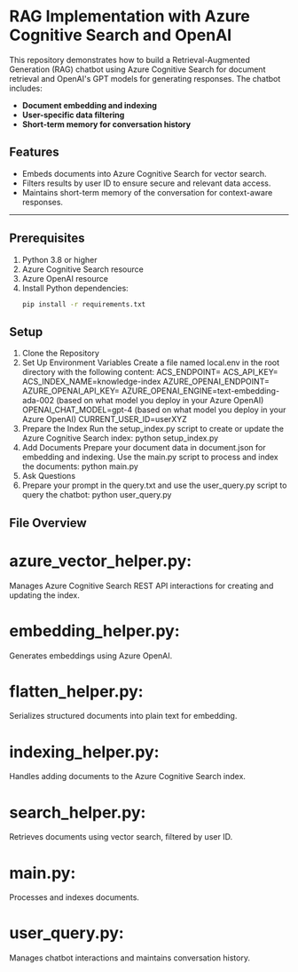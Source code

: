 # RAG Implementation with Azure Cognitive Search and OpenAI

This repository demonstrates how to build a Retrieval-Augmented Generation (RAG) chatbot using Azure Cognitive Search for document retrieval and OpenAI's GPT models for generating responses. The chatbot includes:
- **Document embedding and indexing**
- **User-specific data filtering**
- **Short-term memory for conversation history**

## Features
- Embeds documents into Azure Cognitive Search for vector search.
- Filters results by user ID to ensure secure and relevant data access.
- Maintains short-term memory of the conversation for context-aware responses.

---

## Prerequisites
1. Python 3.8 or higher
2. Azure Cognitive Search resource
3. Azure OpenAI resource
4. Install Python dependencies:
   ```bash
   pip install -r requirements.txt

## Setup
1. Clone the Repository
2. Set Up Environment Variables
Create a file named local.env in the root directory with the following content:
ACS_ENDPOINT=<Your Azure Cognitive Search Endpoint>
ACS_API_KEY=<Your Azure Cognitive Search API Key>
ACS_INDEX_NAME=knowledge-index
AZURE_OPENAI_ENDPOINT=<Your Azure OpenAI Endpoint>
AZURE_OPENAI_API_KEY=<Your Azure OpenAI API Key>
AZURE_OPENAI_ENGINE=text-embedding-ada-002 (based on what model you deploy in your Azure OpenAI)
OPENAI_CHAT_MODEL=gpt-4 (based on what model you deploy in your Azure OpenAI)
CURRENT_USER_ID=userXYZ
3. Prepare the Index
Run the setup_index.py script to create or update the Azure Cognitive Search index:
python setup_index.py
4. Add Documents
Prepare your document data in document.json for embedding and indexing. Use the main.py script to process and index the documents:
python main.py
5. Ask Questions
6. Prepare your prompt in the query.txt and use the user_query.py script to query the chatbot:
python user_query.py

## File Overview
# azure_vector_helper.py: 
Manages Azure Cognitive Search REST API interactions for creating and updating the index.
# embedding_helper.py: 
Generates embeddings using Azure OpenAI.
# flatten_helper.py: 
Serializes structured documents into plain text for embedding.
# indexing_helper.py: 
Handles adding documents to the Azure Cognitive Search index.
# search_helper.py: 
Retrieves documents using vector search, filtered by user ID.
# main.py: 
Processes and indexes documents.
# user_query.py: 
Manages chatbot interactions and maintains conversation history.
